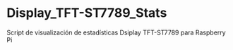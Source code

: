 # Display_TFT-ST7789_Stats
Script de visualización de estadísticas Dsiplay TFT-ST7789 para Raspberry Pi
